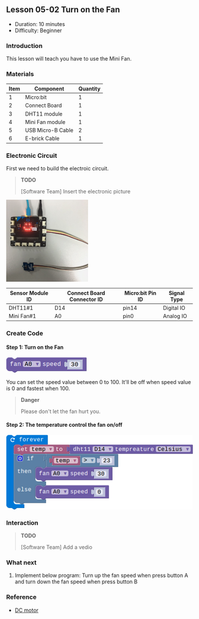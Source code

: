 ## Lesson 05-02 Turn on the Fan

- Duration: 10 minutes
- Difficulty: Beginner

### Introduction

This lesson will teach you have to use the Mini Fan. 

### Materials

| Item | Component         | Quantity |
| ---- | ----------------- | -------- |
| 1    | Micro:bit         | 1        |
| 2    | Connect Board     | 1        |
| 3    | DHT11 module      | 1        |
| 4    | Mini Fan module   | 1        |
| 5    | USB Micro-B Cable | 2        |
| 6    | E-brick Cable     | 1        |

### Electronic Circuit

First we need to build the electroic circuit.

> **TODO**
>
> [Software Team] Insert the electronic picture

![dfsd](./_image/lesson-03-01/electronic_circuit.png)

| Sensor Module ID | Connect Board Connector ID | Micro:bit Pin ID | Signal Type |
| ---------------- | -------------------------- | ---------------- | ----------- |
| DHT11#1          | D14                        | pin14            | Digital IO  |
| Mini Fan#1       | A0                         | pin0             | Analog IO   |

### Create Code

#### Step 1: Turn on the Fan

 ![dfsd](./_image/lesson-05-02/turn-on-fan.png)

You can set the speed value between 0 to 100. It'll be off when speed value is 0 and fastest when 100.

> **Danger**
>
> Please don't let the fan hurt you.

#### Step 2: The temperature control the fan on/off

 ![dfsd](./_image/lesson-05-02/dht-fan.png)

### Interaction

> **TODO**
>
> [Software Team] Add a vedio

### What next

1. Implement below program: Turn up the fan speed when press button A and turn down the fan speed when press button B

### Reference

- [DC motor](https://en.wikipedia.org/wiki/DC_motor)